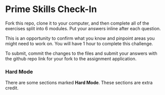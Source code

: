 # Prime Skills Check-In

Fork this repo, clone it to your computer, and then complete all of the exercises split into 6 modules. Put your answers inline after each question.

This is an opportunity to confirm what you know and pinpoint areas you might
need to work on. You will have 1 hour to complete this challenge.

To submit, commit the changes to the files and submit your answers with the github repo link for your fork to the assignment application.

### Hard Mode
There are some sections marked **Hard Mode**. These sections are extra credit.
